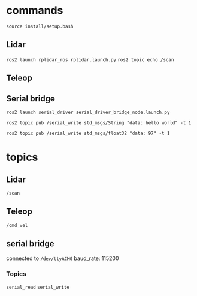 # commands

`source install/setup.bash`

## Lidar

`ros2 launch rplidar_ros rplidar.launch.py`
`ros2 topic echo /scan`

## Teleop

## Serial bridge

<!-- `ros2 run serial_driver serial_bridge --ros-args --params-file ./src/transport_drivers/serial_driver/params/example.params.yaml` -->

`ros2 launch serial_driver serial_driver_bridge_node.launch.py`

`ros2 topic pub /serial_write std_msgs/String "data: hello world" -t 1`

`ros2 topic pub /serial_write std_msgs/float32 "data: 97" -t 1`

# topics

## Lidar

`/scan`

## Teleop

`/cmd_vel`

## serial bridge

connected to `/dev/ttyACM0`
baud_rate: 115200

### Topics

`serial_read`
`serial_write`